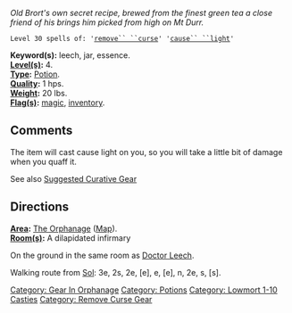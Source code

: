 *Old Brort's own secret recipe, brewed from the finest green tea a close
friend of his brings him picked from high on Mt Durr.*

`Level 30 spells of: '`[`remove`` ``curse`](Remove_Curse "wikilink")`' '`[`cause`` ``light`](Cause_Light "wikilink")`'`

**Keyword(s):** leech, jar, essence.  
**[Level(s)](Object_Level "wikilink"):** 4.  
**[Type](:Category:_Object_Types "wikilink"):**
[Potion](:Category:_Potions "wikilink").  
**[Quality](Object_Quality "wikilink"):** 1 hps.  
**[Weight](Object_Weight "wikilink"):** 20 lbs.  
**[Flag(s)](:Category:_Object_Flags "wikilink"):** [
magic](Magic_Flag "wikilink"), [
inventory](Inventory_Flag "wikilink").  

## Comments

The item will cast cause light on you, so you will take a little bit of
damage when you quaff it.

See also [Suggested Curative
Gear](Suggested_Spellcasting_Gear#Suggested_Curative_Gear "wikilink")

## Directions

**[Area](:Category:_Areas "wikilink"):** [The
Orphanage](:Category:_Orphanage "wikilink")
([Map](Orphanage_Map "wikilink")).  
**[Room(s)](:Category:_Rooms "wikilink"):** A dilapidated infirmary

On the ground in the same room as [Doctor
Leech](Doctor_Leech "wikilink").

Walking route from [Sol](Sol "wikilink"): 3e, 2s, 2e, \[e\], e, \[e\],
n, 2e, s, \[s\].  

[Category: Gear In Orphanage](Category:_Gear_In_Orphanage "wikilink")
[Category: Potions](Category:_Potions "wikilink") [Category: Lowmort
1-10 Casties](Category:_Lowmort_1-10_Casties "wikilink") [Category:
Remove Curse Gear](Category:_Remove_Curse_Gear "wikilink")
